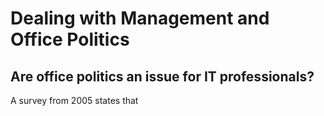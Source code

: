 # Dealing with Management and Office Politics

## Are office politics an issue for IT professionals?

A survey from 2005 states that 